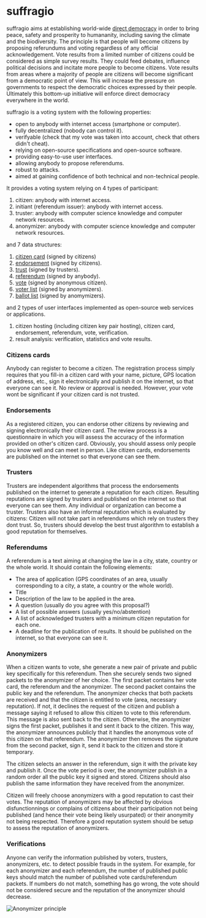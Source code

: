 # suffragio

suffragio aims at establishing world-wide [direct democracy](https://en.wikipedia.org/wiki/Direct_democracy) in order to bring peace, safety and prosperity to humananity, including saving the climate and the biodiversity.
The principle is that people will become citizens by proposing referundums and voting regardless of any official acknowledgement.
Vote results from a limited number of citizens could be considered as simple survey results.
They could feed debates, influence political decisions and incitate more people to become citizens.
Vote results from areas where a majority of people are citizens will become significant from a democratic point of view.
This will increase the pressure on governments to respect the democratic choices expressed by their people.
Ultimately this bottom-up initiative will enforce direct democracy everywhere in the world.

suffragio is a voting system with the following properties:

- open to anybody with internet access (smartphone or computer).
- fully decentralized (nobody can control it).
- verifyable (check that my vote was taken into account, check that others didn't cheat).
- relying on open-source specifications and open-source software.
- providing easy-to-use user interfaces.
- allowing anybody to propose referendums.
- robust to attacks.
- aimed at gaining confidence of both technical and non-technical people.

It provides a voting system relying on 4 types of participant:

1. citizen: anybody with internet access.
2. initiant (referendum issuer): anybody with internet access.
3. truster: anybody with computer science knowledge and computer network resources.
4. anonymizer: anybody with computer science knowledge and computer network resources.

and 7 data structures:

1. [citizen card](citizen_card.md) (signed by citizens)
2. [endorsement](endorsement.md) (signed by citizens).
3. [trust](trust.md) (signed by trusters).
4. [referendum](referendum.md) (signed by anybody).
5. [vote](vote.md) (signed by anonymous citizen).
6. [voter list](voter_list.md) (signed by anonymizers).
7. [ballot list](ballot_list.md) (signed by anomymizers).

and 2 types of user interfaces implemented as open-source web services or applications.

1. citizen hosting (including citizen key pair hosting), citizen card, endorsement, referendum, vote, verification.
2. result analysis: verification, statistics and vote results.


### Citizens cards

Anybody can register to become a citizen.
The registration process simply requires that you fill-in a citizen card with your name, picture, GPS location of address, etc., sign it electronically and publish it on the internet, so that everyone can see it.
No review or approval is needed.
However, your vote wont be significant if your citizen card is not trusted.

### Endorsements

As a registered citizen, you can endorse other citizens by reviewing and signing electronically their citizen card.
The review process is a questionnaire in which you will assess the accuracy of the information provided on other's citizen card.
Obviously, you should assess only people you know well and can meet in person.
Like citizen cards, endorsements are published on the internet so that everyone can see them.

### Trusters

Trusters are independent algorithms that process the endorsements published on the internet to generate a reputation for each citizen. 
Resulting reputations are signed by trusters and published on the internet so that everyone can see them.
Any individual or organization can become a truster.
Trusters also have an informal reputation which is evaluated by citizens:
Citizen will not take part in referendums which rely on trusters they dont trust.
So, trusters should develop the best trust algorithm to establish a good reputation for themselves.

### Referendums

A referendum is a text aiming at changing the law in a city, state, country or the whole world.
It should contain the following elements:
- The area of application (GPS coordinates of an area, usually corresponding to a city, a state, a country or the whole world).
- Title
- Description of the law to be applied in the area.
- A question (usually do you agree with this proposal?)
- A list of possible answers (usually yes/no/abstention)
- A list of acknowledged trusters with a minimum citizen reputation for each one.
- A deadline for the publication of results.
It should be published on the internet, so that everyone can see it.

### Anonymizers

When a citizen wants to vote, she generate a new pair of private and public key specifically for this referendum.
Then she securely sends two signed packets to the anonymizer of her choice.
The first packet contains her vote card, the referendum and the anonymizer.
The second packet contains the public key and the referendum.
The anonymizer checks that both packets are received and that the citizen is entitled to vote (area, necessary reputation).
If not, it declines the request of the citizen and publish a message saying it refused to allow this citizen to vote to this referendum.
This message is also sent back to the citizen.
Otherwise, the anonymizer signs the first packet, publishes it and sent it back to the citizen.
This way, the anonymizer announces publicly that it handles the anonymous vote of this citizen on that referendum.
The anonymizer then removes the signature from the second packet, sign it, send it back to the citizen and store it temporary.

The citizen selects an answer in the referendum, sign it with the private key and publish it.
Once the vote period is over, the anonymizer publish in a random order all the public key it signed and stored.
Citizens should also publish the same information they have received from the anonymizer.

Citizen will freely choose anonymizers with a good reputation to cast their votes.
The reputation of anonymizers may be affected by obvious disfunctionnings or complains of citizens about their participation not being published (and hence their vote being likely usurpated) or their anonymity not being respected.
Therefore a good reputation system should be setup to assess the reputation of anonymizers.

### Verifications

Anyone can verify the information published by voters, trusters, anonymizers, etc. to detect possible frauds in the system.
For example, for each anonymizer and each referendum, the number of published public keys should match the number of published vote cards/referendum packets.
If numbers do not match, something has go wrong, the vote should not be considered secure and the reputation of the anonymizer should decrease.

![Anonymizer principle](https://raw.githubusercontent.com/suffragio/doc/master/vote.png "Anonymizers principle")
